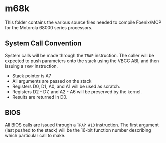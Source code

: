 # m68k

This folder contains the various source files needed to compile Foenix/MCP
for the Motorola 68000 series processors.

## System Call Convention

System calls will be made through the ``TRAP`` instruction.
The caller will be expected to push parameters onto the stack using the
VBCC ABI, and then issuing a ``TRAP`` instruction.

* Stack pointer is A7
* All arguments are passed on the stack
* Registers D0, D1, A0, and A1 will be used as scratch.
* Registers D2 - D7, and A2 - A6 will be preserved by the kernel.
* Results are returned in D0.

## BIOS

All BIOS calls are issued through a ``TRAP #13`` instruction. The first argument (last pushed to the stack) will be the 16-bit function number describing which particular call to make.
